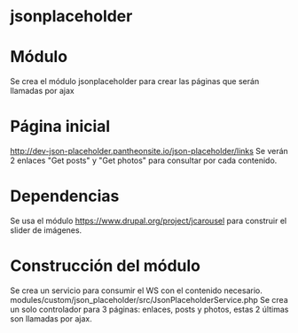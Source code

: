# jsonplaceholder

# Módulo
Se crea el módulo jsonplaceholder para crear las páginas que serán llamadas por ajax

# Página inicial
http://dev-json-placeholder.pantheonsite.io/json-placeholder/links
Se verán 2 enlaces "Get posts" y "Get photos" para consultar por cada contenido.

# Dependencias
Se usa el módulo https://www.drupal.org/project/jcarousel para construir el slider de imágenes.

# Construcción del módulo
Se crea un servicio para consumir el WS con el contenido necesario.
modules/custom/json_placeholder/src/JsonPlaceholderService.php
Se crea un solo controlador para 3 páginas: enlaces, posts y photos, estas 2 últimas son llamadas por ajax.
